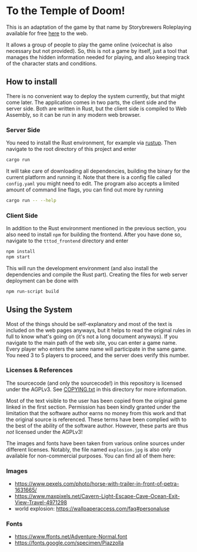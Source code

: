 # To the Temple of Doom!

This is an adaptation of the game by that name by Storybrewers Roleplaying available for free [here](https://storybrewersroleplaying.com/temple-of-doom/) to the web.

It allows a group of people to play the game online (voicechat is also necessary but not provided). So, this is not a game by itself, just a tool that manages the hidden information needed for playing, and also keeping track of the character stats and conditions.

## How to install

There is no convenient way to deploy the system currently, but that might come later. The application comes in two parts, the client side and the server side. Both are written in Rust, but the client side is compiled to Web Assembly, so it can be run in any modern web browser.

### Server Side

You need to install the Rust environment, for example via [rustup](https://rustup.rs). Then navigate to the root directory of this project and enter

```sh
cargo run
```

It will take care of downloading all dependencies, building the binary for the current platform and running it. Note that there is a config file called `config.yaml` you might need to edit. The program also accepts a limited amount of command line flags, you can find out more by running

```sh
cargo run -- --help
```

### Client Side

In addition to the Rust environment mentioned in the previous section, you also need to install `npm` for building the frontend. After you have done so, navigate to the `tttod_frontend` directory and enter

```sh
npm install
npm start
```

This will run the development environment (and also install the dependencies and compile the Rust part). Creating the files for web server deployment can be done with

```sh
npm run-script build
```

## Using the System

Most of the things should be self-explanatory and most of the text is included on the web pages anyways, but it helps to read the original rules in full to know what's going on (it's not a long document anyways). If you navigate to the main path of the web site, you can enter a game name. Every player who enters the same name will participate in the same game. You need 3 to 5 players to proceed, and the server does verify this number.

### Licenses & References

The sourcecode (and only the sourcecode!) in this repository is licensed under the AGPLv3. See [COPYING.txt](COPYING.txt) in this directory for more information.

Most of the text visible to the user has been copied from the original game linked in the first section. Permission has been kindly granted under the limitation that the software author earns no money from this work and that the original source is referenced. These terms have been complied with to the best of the ability of the software author. However, these parts are thus *not* licensed under the AGPLv3!

The images and fonts have been taken from various online sources under different licenses. Notably, the file named `explosion.jpg` is also only available for non-commercial purposes. You can find all of them here:

### Images

* https://www.pexels.com/photo/horse-with-trailer-in-front-of-petra-1631665/
* https://www.maxpixels.net/Cavern-Light-Escape-Cave-Ocean-Exit-View-Travel-4971298
* world explosion: https://wallpaperaccess.com/faq#personaluse

### Fonts

* https://www.ffonts.net/Adventure-Normal.font
* https://fonts.google.com/specimen/Piazzolla
